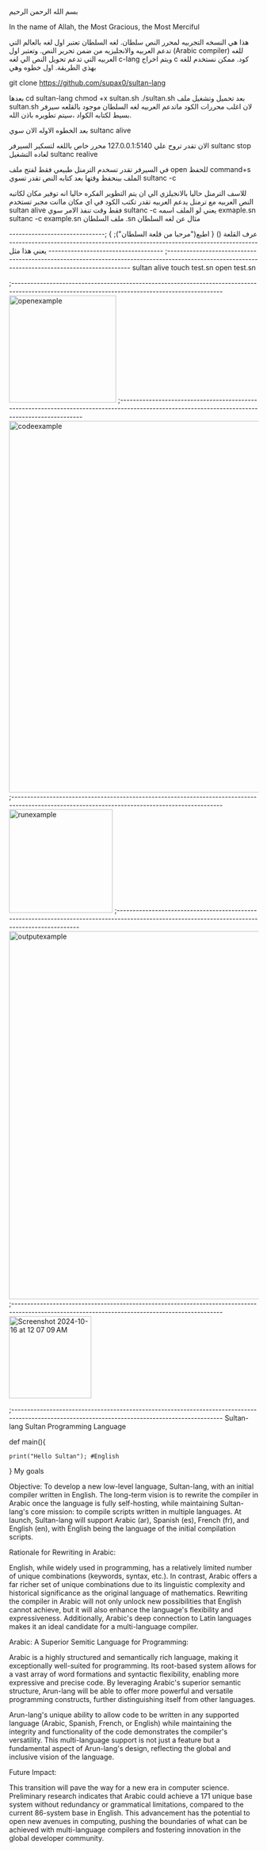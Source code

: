 بسم الله الرحمن الرحيم



In the name of Allah, the Most Gracious, the Most Merciful



هذا هي النسخه التجربيه لمحرر النص سلطان. لغه السلطان تعتبر اول لغه بالعالم التي تدعم العربيه والانجليزيه من ضمن تحرير النص. وتعتبر اول (Arabic compiler) للغه العربيه التي تدعم تحويل النص الي لغه c-lang ويتم اخراج c كود. ممكن نستخدم للغه بهذي الطريقة.
اول خطوه وهي 

git clone https://github.com/supax0/sultan-lang

بعدها
cd sultan-lang
chmod +x sultan.sh
./sultan.sh
بعد تحميل وتشغيل ملف sultan.sh 
لان اغلب محررات الكود ماتدعم العربيه لغه السلطان موجود بالقلعه سيرفر بسيط لكتابه الكواد ،سيتم تطويره باذن الله.

بعد الخطوه الاوله الان سوي
sultanc alive

الان تقدر تروح علي 127.0.0.1:5140
محرر خاص باللغه
لتسكير السيرفر 
sultanc stop
 لعاده التشغيل
 sultanc realive

 في السيرفر تقدر تسخدم الترمنل طبيعي فقط لفتح ملف 
 open <filename>
  للحفظ
  command+s 
 الملف بينحفظ وقتها بعد كتابه النص تقدر تسوي
 sultanc -c <filename>

 للاسف الترمنل حاليا بالانجيلزي الي ان يتم التطوير الفكره حاليا انه توفير مكان لكاتبه النص العربيه مع ترمنل يدعم العربيه
 تقدر تكتب الكود في اي مكان ماانت مجبر تستخدم 
 sultan alive
 فقط وقت تنفذ الامر سوي 
 sultanc -c <filename>
 يعني لو الملف اسمه 
 exmaple.sn
 sultanc -c example.sn
  ملف السلطان 
  .sn
  مثال عن لغه السلطان

عرف القلعة () {
  اطبع("مرحبا من قلعة السلطان");
  }
;------------------------------------------------------------------------------------------------------------------------------------------------
  يعني هذا مثل 
  ;------------------------------------------------------------------------------------------------------------------------------------------------
  sultan alive
  touch test.sn
  open test.sn


;------------------------------------------------------------------------------------------------------------------------------------------------  
<img width="216" alt="openexample" src="https://github.com/user-attachments/assets/796c60bb-8e92-4d83-88e6-26d1c7d1152e">
;------------------------------------------------------------------------------------------------------------------------------------------------
<img width="750" alt="codeexample" src="https://github.com/user-attachments/assets/15717d86-ac7d-4e01-b912-0b78aeb3f898">
;------------------------------------------------------------------------------------------------------------------------------------------------
<img width="209" alt="runexample" src="https://github.com/user-attachments/assets/358a1eaf-4c48-4f2a-bb31-e0176231dd12">
;------------------------------------------------------------------------------------------------------------------------------------------------
<img width="743" alt="outputexample" src="https://github.com/user-attachments/assets/f66d803f-8182-4aef-86aa-c454fd98e592">
;------------------------------------------------------------------------------------------------------------------------------------------------
<img width="166" alt="Screenshot 2024-10-16 at 12 07 09 AM" src="https://github.com/user-attachments/assets/d13fdb21-0486-46c4-80a0-6f62adda300a">



;------------------------------------------------------------------------------------------------------------------------------------------------
Sultan-lang
Sultan Programming Language



def main(){

    print("Hello Sultan"); #English

  
}
My goals

Objective: To develop a new low-level language, Sultan-lang, with an initial compiler written in English. The long-term vision is to rewrite the compiler in Arabic once the language is fully self-hosting, while maintaining Sultan-lang's core mission: to compile scripts written in multiple languages. At launch, Sultan-lang will support Arabic (ar), Spanish (es), French (fr), and English (en), with English being the language of the initial compilation scripts.

Rationale for Rewriting in Arabic:

English, while widely used in programming, has a relatively limited number of unique combinations (keywords, syntax, etc.). In contrast, Arabic offers a far richer set of unique combinations due to its linguistic complexity and historical significance as the original language of mathematics. Rewriting the compiler in Arabic will not only unlock new possibilities that English cannot achieve, but it will also enhance the language's flexibility and expressiveness. Additionally, Arabic's deep connection to Latin languages makes it an ideal candidate for a multi-language compiler.

Arabic: A Superior Semitic Language for Programming:

Arabic is a highly structured and semantically rich language, making it exceptionally well-suited for programming. Its root-based system allows for a vast array of word formations and syntactic flexibility, enabling more expressive and precise code. By leveraging Arabic's superior semantic structure, Arun-lang will be able to offer more powerful and versatile programming constructs, further distinguishing itself from other languages.

Arun-lang's unique ability to allow code to be written in any supported language (Arabic, Spanish, French, or English) while maintaining the integrity and functionality of the code demonstrates the compiler's versatility. This multi-language support is not just a feature but a fundamental aspect of Arun-lang's design, reflecting the global and inclusive vision of the language.

Future Impact:

This transition will pave the way for a new era in computer science. Preliminary research indicates that Arabic could achieve a 171 unique base system without redundancy or grammatical limitations, compared to the current 86-system base in English. This advancement has the potential to open new avenues in computing, pushing the boundaries of what can be achieved with multi-language compilers and fostering innovation in the global developer community.
